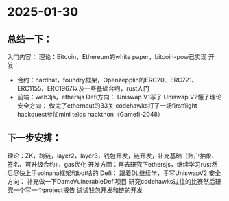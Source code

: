# 2025-01-30

## 总结一下：
入门内容：
理论：Bitcoin，Ethereum的white paper，bitcoin-pow已实现
开发：
- 合约：hardhat，foundry框架，Openzepplin的ERC20、ERC721、ERC1155、ERC1967以及一些基础合约，rust入门
- 前端：web3js，ethersjs
Defi方向：
Uniswap V1写了
Uniswap V2懂了理论
安全方向：
做完了ethernaut的33关
codehawks打了一场firstflight
hackquest参加mini telos hackthon（Gamefi-2048）

## 下一步安排：
理论：ZK，跨链，layer2，layer3，钱包开发，链开发，补充基础（账户抽象、签名、可升级合约），gas优化
开发方面：再去研究下ethersjs，继续学习rust然后尽快上手solnana框架和bot啥的
Defi：
跟着DL继续学，手写UniswapV2
安全方向：
补充做一下DameVulnerableDefi项目
研究codehawks过往的比赛然后研究一个写一个project报告
试试钱包开发和链的开发


